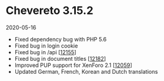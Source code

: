 # Chevereto 3.15.2

2020-05-16

- Fixed dependency bug with PHP 5.6
- Fixed bug in login cookie
- Fixed bug in /api [[12155](https://chevereto.com/community/threads/12155/)]
- Fixed bug in document titles [[12182](https://chevereto.com/community/threads/12182/)]
- Improved PUP support for XenForo 2.1 [[12059](https://chevereto.com/community/threads/12059/)]
- Updated German, French, Korean and Dutch translations
